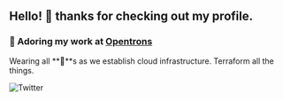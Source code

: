 ## Hello! 👋 thanks for checking out my profile.

### 🔭 Adoring my work at [Opentrons](https://github.com/Opentrons)

Wearing all **🎩**s as we establish cloud infrastructure.  Terraform all the things. 

![Twitter](https://img.shields.io/twitter/url?label=%40y3rsh&style=social&url=https%3A%2F%2Ftwitter.com%2Fy3rsh)
